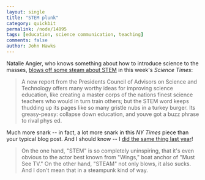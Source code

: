 ```yaml
---
layout: single 
title: "STEM plunk" 
category: quickbit
permalink: /node/14895
tags: [education, science communication, teaching] 
comments: false 
author: John Hawks 
---
```


Natalie Angier, who knows something about how to introduce science to the masses, <a href="http://www.nytimes.com/2010/10/05/science/05angier.html">blows off some steam about STEM</a> in this week's <i>Science Times</i>: 

<blockquote>A new report from the Presidents Council of Advisors on Science and Technology offers many worthy ideas for improving science education, like creating a master corps of the nations finest science teachers who would in turn train others; but the STEM word keeps thudding up its pages like so many gristle nubs in a turkey burger. Its greasy-peasy: collapse down education, and youve got a buzz phrase to rival phys ed.</blockquote>

Much more snark -- in fact, a lot more snark in this <i>NY Times</i> piece than your typical blog post. And I should know -- I <a href="http://johnhawks.net/node/2584">did the same thing last year</a>!

<blockquote>On the one hand, "STEM" is so completely uninspiring, that it's even obvious to the actor best known from "Wings," boat anchor of "Must See TV." On the other hand, "STEAM" not only blows, it also sucks. And I don't mean that in a steampunk kind of way.</blockquote>





